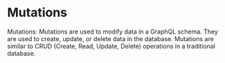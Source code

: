 # Mutations

Mutations: Mutations are used to modify data in a GraphQL schema. They are used to create, update, or delete data in the database. Mutations are similar to CRUD (Create, Read, Update, Delete) operations in a traditional database.